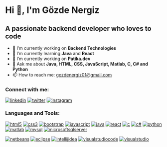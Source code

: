 # Hi 👋, I'm Gözde Nergiz </center>

## A passionate backend developer who loves to code


- 🔭 I’m currently working on <b>Backend Technologies</b>
- 🌱 I’m currently learning <b>Java</b> and <b>React</b>
- 🔭 I’m currently working on <b>Patika.dev</b>
- 💬 Ask me about <b>Java, HTML, CSS, JavaScript, Matlab, C, C# and Python</b>
- 📫 How to reach me: gozdenergiz01@gmail.com

### Connect with me:
[![linkedin](https://img.shields.io/badge/LinkedIn-0077B5?style=for-the-badge&logo=linkedin&logoColor=white)](https://www.linkedin.com/in/gözde-nergiz-955762162/)
[![twitter](https://img.shields.io/badge/Twitter-1DA1F2?style=for-the-badge&logo=twitter&logoColor=white)](https://twitter.com/gozdenergiz_01/)
[![instagram](https://img.shields.io/badge/Instagram-E4405F?style=for-the-badge&logo=instagram&logoColor=white)](https://www.instagram.com/gozdenergiz.01/)

### Languages and Tools:
[![html5](https://img.shields.io/badge/HTML5-E34F26?style=for-the-badge&logo=html5&logoColor=white)]([link](https://www.w3schools.com/html/default.asp))
[![css3](https://img.shields.io/badge/CSS3-1572B6?style=for-the-badge&logo=css3&logoColor=white)]([link](https://www.w3schools.com/css/default.asp))
[![bootstrap](https://img.shields.io/badge/Bootstrap-563D7C?style=for-the-badge&logo=bootstrap&logoColor=white)]([link](https://www.w3schools.com/bootstrap/bootstrap_ver.asp))
[![javascript](https://img.shields.io/badge/JavaScript-323330?style=for-the-badge&logo=javascript&logoColor=F7DF1E)]([link](https://www.w3schools.com/js/default.asp))
[![java](https://img.shields.io/badge/Java-ED8B00?style=for-the-badge&logo=java&logoColor=white)]([link](https://www.w3schools.com/java/default.asp))
[![react](https://img.shields.io/badge/React-20232A?style=for-the-badge&logo=react&logoColor=61DAFB)]([link](https://react.dev/))
[![c](https://img.shields.io/badge/C-00599C?style=for-the-badge&logo=c&logoColor=white)]([link](https://www.w3schools.com/c/index.php))
[![c#](https://img.shields.io/badge/C%23-239120?style=for-the-badge&logo=c-sharp&logoColor=white)]([link](https://www.w3schools.com/cs/index.php))
[![python](https://img.shields.io/badge/Python-FFD43B?style=for-the-badge&logo=python&logoColor=blue)]([link](https://www.w3schools.com/python/default.asp))
[![matlab](https://img.shields.io/badge/Matlab-E34F26?style=for-the-badge&logo=matlab&logoColor=white)]([link](https://www.mathworks.com/products/matlab.html))
[![mysql](https://img.shields.io/badge/MySQL-005C84?style=for-the-badge&logo=mysql&logoColor=white)]([link](https://www.w3schools.com/MySQL/default.asp))
[![microsoftsqlserver](https://img.shields.io/badge/Microsoft%20SQL%20Server-CC2927?style=for-the-badge&logo=microsoft%20sql%20server&logoColor=white)]([link](https://www.microsoft.com/en-us/sql-server))

[![netbeans](https://img.shields.io/badge/apache%20netbeans-1B6AC6?style=for-the-badge&logo=apache%20netbeans%20IDE&logoColor=white)]([link](https://netbeans.apache.org/))
[![eclipse](https://img.shields.io/badge/Eclipse-2C2255?style=for-the-badge&logo=eclipse&logoColor=white)]([link](https://www.eclipse.org/))
[![intellijidea](https://img.shields.io/badge/IntelliJ_IDEA-000000.svg?style=for-the-badge&logo=intellij-idea&logoColor=white)]([link](https://www.jetbrains.com/idea/))
[![visualstudiocode](https://img.shields.io/badge/Visual_Studio_Code-0078D4?style=for-the-badge&logo=visual%20studio%20code&logoColor=white)]([link](https://code.visualstudio.com/))
[![visualstudio](https://img.shields.io/badge/Visual_Studio-5C2D91?style=for-the-badge&logo=visual%20studio&logoColor=white)]([link](https://visualstudio.microsoft.com/))
